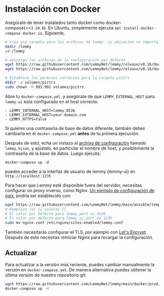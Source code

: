 # Instalación con Docker

Asegúrate de tener instalados tanto docker como docker-compose(>=`1.24.0`). En Ubuntu, simplemente ejecuta `apt install docker-compose docker.io`. Siguiente, 

```bash
# crea una carpeta para los archivos de lemmy. La ubicación no importa, puede ser en cualquier sitio
mkdir /lemmy
cd /lemmy

# descarga los archivos de la configuración por defecto
wget https://raw.githubusercontent.com/LemmyNet/lemmy/release/v0.16/docker/prod/docker-compose.yml
wget https://raw.githubusercontent.com/LemmyNet/lemmy/release/v0.16/docker/prod/lemmy.hjson

# Establece los permisos correctos para la carpeta pictrs
mkdir -p volumes/pictrs
sudo chown -R 991:991 volumes/pictrs
```

Abre tu `docker-compose.yml`, y asegúrate de que `LEMMY_EXTERNAL_HOST` para `lemmy-ui` esta configurado en el host correcto.

```
- LEMMY_INTERNAL_HOST=lemmy:8536
- LEMMY_EXTERNAL_HOST=your-domain.com
- LEMMY_HTTPS=false
```

Si quieres una contraseña de base de datos diferente, también debes cambiarla en el `docker-compose.yml` **antes** de tu primera ejecución.

Después de esto, echa un vistazo al [archivo de configuración](configuration.md) llamado `lemmy.hjson`, y ajústalo, en particular el nombre de host, y posiblemente la contraseña de la base de datos. Luego ejecuta:

`docker-compose up -d`

puedes acceder a la interfaz de usuario de lemmy (lemmy-ui) en `http://localhost:1235`

Para hacer que Lemmy esté disponible fuera del servidor, necesitas configurar un proxy inverso, como Nginx. [Un ejemplo de configuración de ngix](https://raw.githubusercontent.com/LemmyNet/lemmy/main/ansible/templates/nginx.conf), podría ser establecido con:

```bash
wget https://raw.githubusercontent.com/LemmyNet/lemmy/main/ansible/templates/nginx.conf
# Remplaza los {{ valores }}
# El valor por defecto para lemmy_port es 8536
# El valor por defecto para lemmy_ui_port es 1235
sudo mv nginx.conf /etc/nginx/sites-enabled/lemmy.conf
```

También necesitarás configurar el TLS, por ejemplo con [Let's Encrypt](https://letsencrypt.org/). Después de esto necesitas reiniciar Nginx para recargar la configuración.

## Actualizar

Para actualizar a la versión más reciente, puedes cambiar manualmente la versión en `docker-compose.yml`. De manera alternativa puedes obtener la última versión de nuestro repositorio git:

```bash
wget https://raw.githubusercontent.com/LemmyNet/lemmy/main/docker/prod/docker-compose.yml
docker-compose up -d
```
